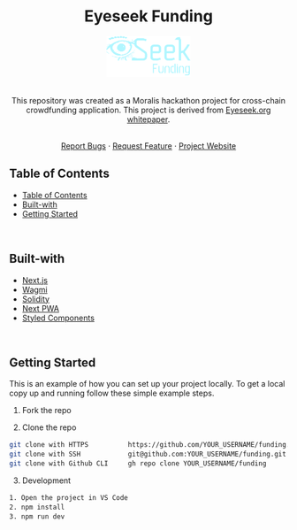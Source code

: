 <div>
  <div align="center">
    <h1 style="font-weight: bold">Eyeseek Funding</h1>
    <img src="./public/project-logo.png" alt="Logo" style="width: 30%" />
    <br />
    <br />
    <p align="center">
    This repository was created as a Moralis hackathon project for cross-chain crowdfunding application. This project is derived from <a href="https://www.eyeseek.org/Whitepaper_v1.pdf">Eyeseek.org whitepaper</a>.  
    </p>
    <br />
    <a href="https://github.com/helloitsm3/tiktok-android/issues">Report Bugs</a>
    ·
    <a href="https://github.com/helloitsm3/tiktok-android/issues">Request Feature</a>
    ·
    <a href="https://www.fund.eyeseek.org">Project Website</a>
    </div>
</div>

## Table of Contents

- [Table of Contents](#table-of-contents)
- [Built-with](#built-with)
- [Getting Started](#getting-started)

<br />

## Built-with

- [Next.js](https://nextjs.org/)
- [Wagmi](https://wagmi.sh/)
- [Solidity](https://docs.soliditylang.org/en/v0.8.17/)
- [Next PWA](https://github.com/shadowwalker/next-pwa)
- [Styled Components](https://styled-components.com/)

<br />

<!-- GETTING STARTED -->

## Getting Started

This is an example of how you can set up your project locally. To get a local copy up and running follow these simple example steps.

1. Fork the repo

2. Clone the repo

```sh
git clone with HTTPS          https://github.com/YOUR_USERNAME/funding.git
git clone with SSH            git@github.com:YOUR_USERNAME/funding.git
git clone with Github CLI     gh repo clone YOUR_USERNAME/funding
```

3. Development

```sh
1. Open the project in VS Code
2. npm install
3. npm run dev
```
